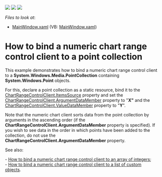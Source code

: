 <!-- default badges list -->
![](https://img.shields.io/endpoint?url=https://codecentral.devexpress.com/api/v1/VersionRange/128568769/22.2.2%2B)
[![](https://img.shields.io/badge/Open_in_DevExpress_Support_Center-FF7200?style=flat-square&logo=DevExpress&logoColor=white)](https://supportcenter.devexpress.com/ticket/details/E5190)
[![](https://img.shields.io/badge/📖_How_to_use_DevExpress_Examples-e9f6fc?style=flat-square)](https://docs.devexpress.com/GeneralInformation/403183)
<!-- default badges end -->
<!-- default file list -->
*Files to look at*:

* [MainWindow.xaml](./CS/BindNumericChartClientToPointCollection/MainWindow.xaml) (VB: [MainWindow.xaml](./VB/BindNumericChartClientToPointCollection/MainWindow.xaml))
<!-- default file list end -->
# How to bind a numeric chart range control client to a point collection


<p>This example demonstrates how to bind a numeric chart range control client to a <strong>System.Windows.Media.PointCollection</strong> containing <strong>System.Windows.Point</strong> objects.</p><p>For this, declare a point collection as a static resource, bind it to the <a href="https://help.devexpress.com/#WPF/DevExpressXpfChartsRangeControlClientChartRangeControlClient_ItemsSourcetopic"><u>ChartRangeControlClient.ItemsSource</u></a> property and set the <a href="https://help.devexpress.com/#WPF/DevExpressXpfChartsRangeControlClientChartRangeControlClient_ArgumentDataMembertopic"><u>ChartRangeControlClient.ArgumentDataMember</u></a> property to "<strong>X"</strong> and the <a href="https://help.devexpress.com/#WPF/DevExpressXpfChartsRangeControlClientChartRangeControlClient_ValueDataMembertopic"><u>ChartRangeControlClient.ValueDataMember</u></a> property to "<strong>Y</strong>".</p><p>Note that the numeric chart client sorts data from the point collection by arguments in the ascending order (if the <strong>ChartRangeControlClient.ArgumentDataMember</strong> property is specified). If you wish to see data in the order in which points have been added to the collection, do not use the <strong>ChartRangeControlClient.ArgumentDataMember</strong> property. </p><p>See also:</p><p>- <a href="https://www.devexpress.com/Support/Center/CodeCentral/ViewExample.aspx?exampleId=E5110"><u>How to bind a numeric chart range control client to an array of integers</u></a>;<br />
- <a href="https://www.devexpress.com/Support/Center/CodeCentral/ViewExample.aspx?exampleId=E5193"><u>How to bind a numeric chart range control client to a list of custom objects</u></a>.</p>

<br/>


